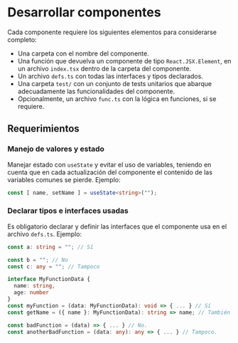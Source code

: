 # Desarrollar componentes
Cada componente requiere los siguientes elementos para considerarse completo:

- Una carpeta con el nombre del componente. 
- Una función que devuelva un componente de tipo `React.JSX.Element`, en un archivo `index.tsx` dentro de la carpeta del componente.
- Un archivo `defs.ts` con todas las interfaces y tipos declarados.
- Una carpeta `test/` con un conjunto de tests unitarios que abarque adecuadamente las funcionalidades del componente.
- Opcionalmente, un archivo `func.ts` con la lógica en funciones, si se requiere.

## Requerimientos
### Manejo de valores y estado
Manejar estado con `useState` y evitar el uso de variables, teniendo en cuenta que en cada actualización del componente el contenido de las variables comunes se pierde. 
Ejemplo: 
```typescript
const [ name, setName ] = useState<string>("");
```

### Declarar tipos e interfaces usadas
Es obligatorio declarar y definir las interfaces que el componente usa en el archivo `defs.ts`.
Ejemplo: 
```typescript
const a: string = ""; // Sí

const b = ""; // No
const c: any = ""; // Tampoco
```

```typescript
interface MyFunctionData {
  name: string,
  age: number
}
const myFunction = (data: MyFunctionData): void => { ... } // Sí
const getName = ({ name }: MyFunctionData): string => name; // También

const badFunction = (data) => { ... } // No.
const anotherBadFunction = (data: any): any => { ... } // Tampoco.
```
